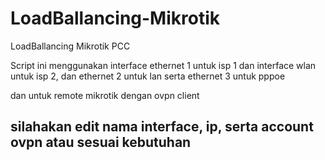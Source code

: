 # LoadBallancing-Mikrotik
LoadBallancing Mikrotik PCC

Script ini menggunakan interface ethernet 1 untuk isp 1 dan interface wlan untuk isp 2, dan
ethernet 2 untuk lan serta ethernet 3 untuk pppoe

dan untuk remote mikrotik dengan ovpn client

## silahakan edit nama interface, ip, serta account ovpn atau sesuai kebutuhan
